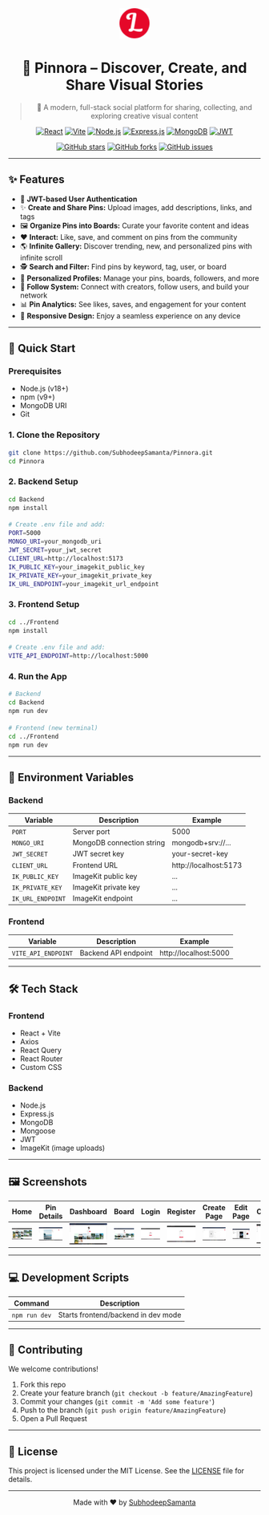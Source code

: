 <div align="center">

<img src="Frontend/public/logo.png" alt="Pinnora Logo" width="60"/>

# 📌 Pinnora – Discover, Create, and Share Visual Stories

> 🎨 A modern, full-stack social platform for sharing, collecting, and exploring creative visual content

[![React](https://img.shields.io/badge/React-2023-61DAFB?style=for-the-badge&logo=react&logoColor=white&labelColor=1e1e1e)](https://reactjs.org/)
[![Vite](https://img.shields.io/badge/Vite-NextGen-646CFF?style=for-the-badge&logo=vite&logoColor=white&labelColor=1e1e1e)](https://vitejs.dev/)
[![Node.js](https://img.shields.io/badge/Node.js-BackEnd-339933?style=for-the-badge&logo=node.js&logoColor=white&labelColor=1e1e1e)](https://nodejs.org/)
[![Express.js](https://img.shields.io/badge/Express-Minimal%20Server-000000?style=for-the-badge&logo=express&logoColor=white&labelColor=1e1e1e)](https://expressjs.com/)
[![MongoDB](https://img.shields.io/badge/MongoDB-Database-47A248?style=for-the-badge&logo=mongodb&logoColor=white&labelColor=1e1e1e)](https://www.mongodb.com/)
[![JWT](https://img.shields.io/badge/JWT-Auth-000000?style=for-the-badge&logo=jsonwebtokens&logoColor=white&labelColor=1e1e1e)](https://jwt.io/)

[![GitHub stars](https://img.shields.io/github/stars/SubhodeepSamanta/Pinnora?style=social)](https://github.com/SubhodeepSamanta/Pinnora/stargazers)
[![GitHub forks](https://img.shields.io/github/forks/SubhodeepSamanta/Pinnora?style=social)](https://github.com/SubhodeepSamanta/Pinnora/network/members)
[![GitHub issues](https://img.shields.io/github/issues/SubhodeepSamanta/Pinnora?style=social)](https://github.com/SubhodeepSamanta/Pinnora/issues)

---

</div>

## ✨ Features

- 🔑 **JWT-based User Authentication**
- ✨ **Create and Share Pins:** Upload images, add descriptions, links, and tags
- 🖼️ **Organize Pins into Boards:** Curate your favorite content and ideas
- ❤️ **Interact:** Like, save, and comment on pins from the community
- 🌎 **Infinite Gallery:** Discover trending, new, and personalized pins with infinite scroll
- 🕵️ **Search and Filter:** Find pins by keyword, tag, user, or board
- 👤 **Personalized Profiles:** Manage your pins, boards, followers, and more
- 🤝 **Follow System:** Connect with creators, follow users, and build your network
- 📊 **Pin Analytics:** See likes, saves, and engagement for your content
- 📱 **Responsive Design:** Enjoy a seamless experience on any device

---

## 🚀 Quick Start

### Prerequisites

- Node.js (v18+)
- npm (v9+)
- MongoDB URI
- Git

### 1. Clone the Repository

```bash
git clone https://github.com/SubhodeepSamanta/Pinnora.git
cd Pinnora
```

### 2. Backend Setup

```bash
cd Backend
npm install

# Create .env file and add:
PORT=5000
MONGO_URI=your_mongodb_uri
JWT_SECRET=your_jwt_secret
CLIENT_URL=http://localhost:5173
IK_PUBLIC_KEY=your_imagekit_public_key
IK_PRIVATE_KEY=your_imagekit_private_key
IK_URL_ENDPOINT=your_imagekit_url_endpoint
```

### 3. Frontend Setup

```bash
cd ../Frontend
npm install

# Create .env file and add:
VITE_API_ENDPOINT=http://localhost:5000
```

### 4. Run the App

```bash
# Backend
cd Backend
npm run dev

# Frontend (new terminal)
cd ../Frontend
npm run dev
```

---

## 📁 Environment Variables

### Backend

| Variable            | Description                 | Example                        |
|---------------------|-----------------------------|--------------------------------|
| `PORT`              | Server port                 | 5000                           |
| `MONGO_URI`         | MongoDB connection string   | mongodb+srv://...              |
| `JWT_SECRET`        | JWT secret key              | your-secret-key                |
| `CLIENT_URL`        | Frontend URL                | http://localhost:5173          |
| `IK_PUBLIC_KEY`     | ImageKit public key         | ...                            |
| `IK_PRIVATE_KEY`    | ImageKit private key        | ...                            |
| `IK_URL_ENDPOINT`   | ImageKit endpoint           | ...                            |

### Frontend

| Variable            | Description                 | Example                        |
|---------------------|-----------------------------|--------------------------------|
| `VITE_API_ENDPOINT` | Backend API endpoint        | http://localhost:5000          |

---

## 🛠️ Tech Stack

### Frontend
- React + Vite
- Axios
- React Query
- React Router
- Custom CSS

### Backend
- Node.js
- Express.js
- MongoDB
- Mongoose
- JWT
- ImageKit (image uploads)

---

## 🖼️ Screenshots

<div align="center">

| Home | Pin Details | Dashboard | Board | Login | Register | Create Page | Edit Page | Comment |
|------|-------------|-----------|-------|-------|----------|-------------|-----------|---------|
| ![Home](Screenshots/Home.png) | ![Pin Details](Screenshots/PostPage.png) | ![Profile](Screenshots/ProfilePage.png) | ![Board](Screenshots/SavedPage.png) | ![Login](Screenshots/Login.png) | ![Register](Screenshots/Register.png) | ![Create Page](Screenshots/CreatePage.png) | ![Edit Page](Screenshots/EditPage.png) | ![Comment](Screenshots/Comment.png) |
</div>

---

## 💻 Development Scripts

| Command        | Description                        |
|----------------|------------------------------------|
| `npm run dev`  | Starts frontend/backend in dev mode |

---

## 🤝 Contributing

We welcome contributions!

1. Fork this repo
2. Create your feature branch (`git checkout -b feature/AmazingFeature`)
3. Commit your changes (`git commit -m 'Add some feature'`)
4. Push to the branch (`git push origin feature/AmazingFeature`)
5. Open a Pull Request

---

## 📝 License

This project is licensed under the MIT License. See the [LICENSE](LICENSE) file for details.

---

<div align="center">

Made with ❤️ by [SubhodeepSamanta](https://github.com/SubhodeepSamanta)

</div>
